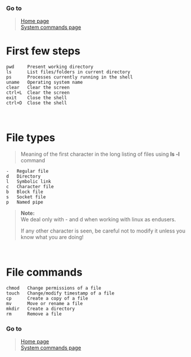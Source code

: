 ### Go to
> [Home page](/index.md)  
> [System commands page](/resources/system_commands/directory.md)

# First few steps  
    pwd     Present working directory
    ls      List files/folders in current directory
    ps      Processes currently running in the shell
    uname   Operating system name
    clear   Clear the screen
    ctrl+L  Clear the screen
    exit    Close the shell
    ctrl+D  Close the shell

<br>  

# File types  
> Meaning of the first character in the long listing of files using **ls -l** command

    -   Regular file  
    d   Directory  
    l   Symbolic link  
    c   Character file  
    b   Block file  
    s   Socket file  
    p   Named pipe  

> **Note:**  
> We deal only with - and d when working with linux as endusers.  
>
> If any other character is seen, be careful not to modify it unless you know what you are doing!  

<br>  

# File commands  
    chmod   Change permissions of a file
    touch   Change/modify timestamp of a file
    cp      Create a copy of a file
    mv      Move or rename a file
    mkdir   Create a directory
    rm      Remove a file

### Go to
> [Home page](/index.md)  
> [System commands page](/resources/system_commands/directory.md)
